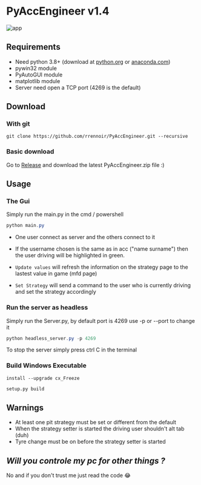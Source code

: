 # PyAccEngineer v1.4

![app](https://i.imgur.com/CKuR1CS.png)

## Requirements

- Need python 3.8+ (download at [python.org](https://www.python.org/downloads/) or [anaconda.com](https://www.anaconda.com/products/individual))
- pywin32 module
- PyAutoGUI module
- matplotlib module
- Server need open a TCP port (4269 is the default)

## Download

### With git

`git clone https://github.com/rrennoir/PyAccEngineer.git --recursive`

### Basic download

 Go to [Release](https://github.com/rrennoir/PyAccEngineer/releases) and download the latest PyAccEngineer.zip file :)

## Usage

### The Gui

Simply run the main.py in the cmd / powershell

```powershell
python main.py
```

- One user connect as server and the others connect to it

- If the username chosen is the same as in acc ("name surname") then the user driving will be highlighted in green.
- `Update values` will refresh the information on the strategy page to the lastest value in game (mfd page)
- `Set Strategy` will send a command to the user who is currently driving and set the strategy accordingly

### Run the server as headless

Simply run the Server.py, by default port is 4269 use -p or --port to change it

```powershell
python headless_server.py -p 4269
```

To stop the server simply press ctrl C in the terminal

### Build Windows Executable ###

```pip
install --upgrade cx_Freeze
```
```python
setup.py build
```


## Warnings

- At least one pit strategy must be set or different from the default
- When the strategy setter is started the driving user shouldn't alt tab (duh)
- Tyre change must be on before the strategy setter is started

## ***Will you controle my pc for other things ?***

No and if you don't trust me just read the code 😂
